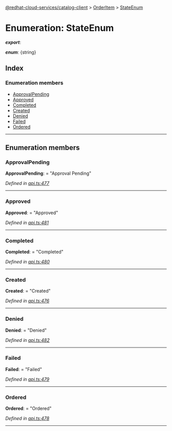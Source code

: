 [@redhat-cloud-services/catalog-client](../README.md) > [OrderItem](../modules/orderitem.md) > [StateEnum](../enums/orderitem.stateenum.md)

# Enumeration: StateEnum

*__export__*: 

*__enum__*: {string}

## Index

### Enumeration members

* [ApprovalPending](orderitem.stateenum.md#approvalpending)
* [Approved](orderitem.stateenum.md#approved)
* [Completed](orderitem.stateenum.md#completed)
* [Created](orderitem.stateenum.md#created)
* [Denied](orderitem.stateenum.md#denied)
* [Failed](orderitem.stateenum.md#failed)
* [Ordered](orderitem.stateenum.md#ordered)

---

## Enumeration members

<a id="approvalpending"></a>

###  ApprovalPending

**ApprovalPending**:  = "Approval Pending"

*Defined in [api.ts:477](https://github.com/RedHatInsights/javascript-clients/blob/master/packages/catalog/api.ts#L477)*

___
<a id="approved"></a>

###  Approved

**Approved**:  = "Approved"

*Defined in [api.ts:481](https://github.com/RedHatInsights/javascript-clients/blob/master/packages/catalog/api.ts#L481)*

___
<a id="completed"></a>

###  Completed

**Completed**:  = "Completed"

*Defined in [api.ts:480](https://github.com/RedHatInsights/javascript-clients/blob/master/packages/catalog/api.ts#L480)*

___
<a id="created"></a>

###  Created

**Created**:  = "Created"

*Defined in [api.ts:476](https://github.com/RedHatInsights/javascript-clients/blob/master/packages/catalog/api.ts#L476)*

___
<a id="denied"></a>

###  Denied

**Denied**:  = "Denied"

*Defined in [api.ts:482](https://github.com/RedHatInsights/javascript-clients/blob/master/packages/catalog/api.ts#L482)*

___
<a id="failed"></a>

###  Failed

**Failed**:  = "Failed"

*Defined in [api.ts:479](https://github.com/RedHatInsights/javascript-clients/blob/master/packages/catalog/api.ts#L479)*

___
<a id="ordered"></a>

###  Ordered

**Ordered**:  = "Ordered"

*Defined in [api.ts:478](https://github.com/RedHatInsights/javascript-clients/blob/master/packages/catalog/api.ts#L478)*

___

